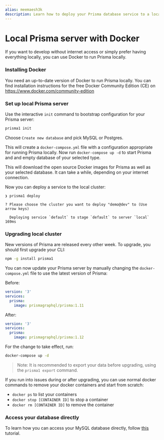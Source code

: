 ```yaml
---
alias: meemaesh3k
description: Learn how to deploy your Prisma database service to a local cluster.
---
```


# Local Prisma server with Docker

If you want to develop without internet access or simply prefer having everything locally, you can use Docker to run Prisma locally.

### Installing Docker

You need an up-to-date version of Docker to run Prisma locally. You can find installation instructions for the free Docker Community Edition (CE) on https://www.docker.com/community-edition

### Set up local Prisma server

Use the interactive `init` command to bootstrap configuration for your Prisma server:

```sh
prisma1 init
```

Choose `Create new database` and pick MySQL or Postgres.

This will create a `docker-compose.yml` file with a configuration appropriate for running Prisma locally. 
Now run `docker-compose up -d` to start Prisma and and empty database of your selected type.

This will download the open source Docker images for Prisma as well as your selected database. It can take a while, depending on your internet connection.

Now you can deploy a service to the local cluster:

```
❯ prisma1 deploy

? Please choose the cluster you want to deploy "demo@dev" to (Use arrow keys)

  Deploying service `default` to stage `default` to server `local` 169ms
```

### Upgrading local cluster

New versions of Prisma are released every other week. To upgrade, you should first upgrade your CLI:

```sh
npm -g install prisma1
```

You can now update your Prisma server by manually changing the `docker-compose.yml` file to use the latest version of Prisma:

Before:

```yml
version: '3'
services:
  prisma:
    image: prismagraphql/prisma:1.11
```

After:

```yml
version: '3'
services:
  prisma:
    image: prismagraphql/prisma:1.12
```

For the change to take effect, run:

```sh
docker-compose up -d
```

> Note: It is recommended to export your data before upgrading, using the `prisma1 export` command.

If you run into issues during or after upgrading, you can use normal docker commands to remove your docker containers and start from scratch:

- `docker ps` to list your containers
- `docker stop [CONTAINER ID]` to stop a container
- `docker rm [CONTAINER ID]` to remove the container

### Access your database directly

To learn how you can access your MySQL database directly, follow [this](!alias-eechaeth3l) tutorial.
